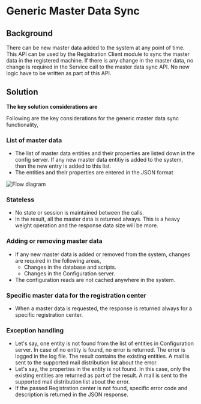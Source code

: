 ﻿# Generic Master Data Sync

## Background
There can be new master data added to the system at any point of time. This API can be used by the Registration Client module to sync the master data in the registered machine. If there is any change in the master data, no change is required in the Service call to the master data sync API. No new logic have to be written as part of this API. 

## Solution
**The key solution considerations are**

Following are the key considerations for the generic master data sync functionality, 

### List of master data
* The list of master data entities and their properties are listed down in the config server. If any new master data entitiy is added to the system, then the new entry is added to this list.
* The entities and their properties are entered in the JSON format

![Flow diagram](_images/kernel/masterdata/syncapi-generic-api.jpg)	

### Stateless 
* No state or session is maintained between the calls. 
* In the result, all the master data is returned always. This is a heavy weight operation and the response data size will be more. 


### Adding or removing master data
* If any new master data is added or removed from the system, changes are required in the following areas, 
	* Changes in the database and scripts.  
	* Changes in the Configuration server.	
* The configuration reads are not cached anywhere in the system. 

### Specific master data for the registration center
* When a master data is requested, the response is returned always for a specific registration center. 

### Exception handling
* Let's say, one entity is not found from the list of entities in Configuration server. 
In case of no entity is found, no error is returned. The error is logged in the log file. The result contains the existing entities. 
A mail is sent to the supported mail distribution list about the error. 
* Let's say, the properties in the entity is not found. 
In this case, only the existing entities are returned as part of the result. 
A mail is sent to the supported mail distribution list about the error. 
* If the passed Registration center is not found, specific error code and description is returned in the JSON response. 